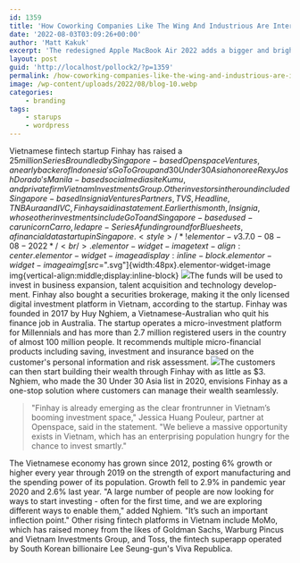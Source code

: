 ```yaml
---
id: 1359
title: 'How Coworking Companies Like The Wing And Industrious Are Intersecting With Retail'
date: '2022-08-03T03:09:26+00:00'
author: 'Matt Kakuk'
excerpt: 'The redesigned Apple MacBook Air 2022 adds a bigger and brighter screen and Apple’s super-speedy M2 processor.'
layout: post
guid: 'http://localhost/pollock2/?p=1359'
permalink: /how-coworking-companies-like-the-wing-and-industrious-are-intersecting-with-retail/
image: /wp-content/uploads/2022/08/blog-10.webp
categories:
    - branding
tags:
    - starups
    - wordpress
---
```


Vietnamese fintech startup Finhay has raised a $25 million Series B round led by Singapore-based Openspace Ventures, an early backer of Indonesia's GoTo Group and 30 Under 30 Asia honoree Rexy Josh Dorado's Manila-based social media site Kumu, and private firm Vietnam Investments Group. Other investors in the round included Singapore-based Insignia Ventures Partners, TVS, Headline,TNB Aura and IVC, Finhay said in a statement. Earlier this month, Insignia, whose other investments include GoTo and Singapore-based used-car unicorn Carro, led a pre-Series A funding round for Bluesheets, a financial data startup in Singapore. <style>/*! elementor - v3.7.0 - 08-08-2022 */<br />
.elementor-widget-image{text-align:center}.elementor-widget-image a{display:inline-block}.elementor-widget-image a img[src$=".svg"]{width:48px}.elementor-widget-image img{vertical-align:middle;display:inline-block}</style> ![](https://digitaltransformationmanagement.ai/wp-content/uploads/2022/08/news-detail-1.webp)The funds will be used to invest in business expansion, talent acquisition and technology develop- ment. Finhay also bought a securities brokerage, making it the only licensed digital investment platform in Vietnam, according to the startup. Finhay was founded in 2017 by Huy Nghiem, a Vietnamese-Australian who quit his finance job in Australia. The startup operates a micro-investment platform for Millennials and has more than 2.7 million registered users in the country of almost 100 million people. It recommends multiple micro-financial products including saving, investment and insurance based on the customer's personal information and risk assessment. ![](https://digitaltransformationmanagement.ai/wp-content/uploads/2022/08/news-detail-2.webp)The customers can then start building their wealth through Finhay with as little as $3. Nghiem, who made the 30 Under 30 Asia list in 2020, envisions Finhay as a one-stop solution where customers can manage their wealth seamlessly.

> "Finhay is already emerging as the clear frontrunner in Vietnam’s booming investment space," Jessica Huang Pouleur, partner at Openspace, said in the statement. "We believe a massive opportunity exists in Vietnam, which has an enterprising population hungry for the chance to invest smartly."

The Vietnamese economy has grown since 2012, posting 6% growth or higher every year through 2019 on the strength of export manufacturing and the spending power of its population. Growth fell to 2.9% in pandemic year 2020 and 2.6% last year. "A large number of people are now looking for ways to start investing - often for the first time, and we are exploring different ways to enable them," added Nghiem. "It’s such an important inflection point." Other rising fintech platforms in Vietnam include MoMo, which has raised money from the likes of Goldman Sachs, Warburg Pincus and Vietnam Investments Group, and Toss, the fintech superapp operated by South Korean billionaire Lee Seung-gun's Viva Republica.